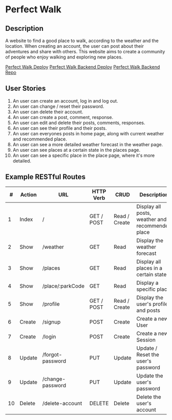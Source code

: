 # Perfect Walk

## Description

A website to find a good place to walk, according to the weather and the location. When creating an account, the user can post about their adventures and share with others. This website aims to create a community of people who enjoy walking and exploring new places.

[Perfect Walk Deploy](https://perfect-walk.netlify.app/)
[Perfect Walk Backend Deploy](https://perfect-walk-backend.onrender.com/)
[Perfect Walk Backend Repo](https://github.com/mquispe96/perfect-walk-backend)

## User Stories

1. An user can create an account, log in and log out.
2. An user can change / reset their password.
3. An user can delete their account.
4. An user can create a post, comment, response.
5. An user can edit and delete their posts, comments, responses.
6. An user can see their profile and their posts.
7. An user can everyones posts in home page, along with current weather and recommended place.
8. An user can see a more detailed weather forecast in the weather page.
9. An user can see places at a certain state in the places page.
10. An user can see a specific place in the place page, where it's more detailed.

## Example RESTful Routes

#|Action|URL|HTTP Verb|CRUD|Description
--|------|---|---------|----|-----------
1|Index|/|GET / POST|Read / Create|Display all posts, weather and recommended place
2|Show|/weather|GET|Read|Display the weather forecast
3|Show|/places|GET|Read|Display all places in a certain state
4|Show|/place/:parkCode|GET|Read|Display a specific place
5|Show|/profile|GET / POST|Read / Create|Display the user's profile and posts
6|Create|/signup|POST|Create|Create a new User
7|Create|/login|POST|Create|Create a new Session
8|Update|/forgot-password|PUT|Update|Update / Reset the user's password
9|Update|/change-password|PUT|Update|Update the user's password
10|Delete|/delete-account|DELETE|Delete|Delete the user's account
